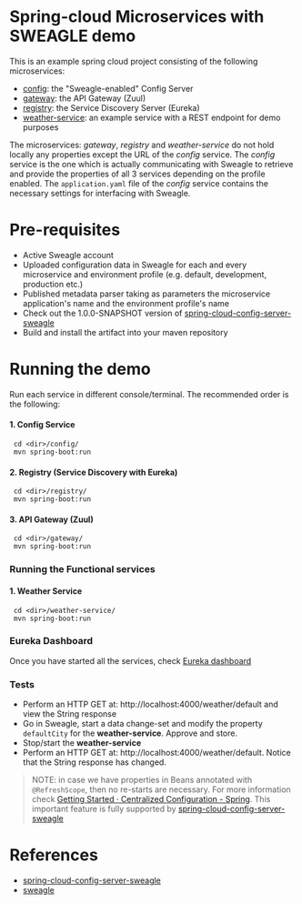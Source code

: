# Spring-cloud Microservices with SWEAGLE demo

This is an example spring cloud project consisting of the following microservices:
- [config](https://github.com/sweagleExpert/microServiceExample/tree/master/config): the "Sweagle-enabled" Config Server
- [gateway](https://github.com/sweagleExpert/microServiceExample/tree/master/gateway): the API Gateway (Zuul)
- [registry](https://github.com/sweagleExpert/microServiceExample/tree/master/registry): the Service Discovery Server (Eureka)
- [weather-service](https://github.com/sweagleExpert/microServiceExample/tree/master/weather-service): an example service with a REST endpoint for 
demo purposes

The microservices: *gateway*, *registry* and *weather-service* do not hold locally any properties except the URL of the *config* service.
The *config* service is the one which is actually communicating with Sweagle to retrieve and provide the properties of all 3 services depending on 
the profile enabled. The `application.yaml` file of the *config* service contains the necessary settings for interfacing with Sweagle.

# Pre-requisites

- Active Sweagle account
- Uploaded configuration data in Sweagle for each and every microservice and environment profile (e.g. default, development, production etc.)
- Published metadata parser taking as parameters the microservice application's name and the environment profile's name
- Check out the 1.0.0-SNAPSHOT version of [spring-cloud-config-server-sweagle](https://github.com/sweagleExpert/envRepository)
- Build and install the artifact into your maven repository


# Running the demo

Run each service in different console/terminal. The recommended order is the following:
#### 1. Config Service
     cd <dir>/config/
     mvn spring-boot:run
     
#### 2. Registry (Service Discovery with Eureka)
     cd <dir>/registry/
     mvn spring-boot:run     

#### 3. API Gateway (Zuul)
     cd <dir>/gateway/
     mvn spring-boot:run    
          
### Running the Functional services ###
#### 1. Weather Service
     cd <dir>/weather-service/
     mvn spring-boot:run
     
### Eureka Dashboard ###
Once you have started all the services, check [Eureka dashboard](http://localhost:8761) 

### Tests ###

- Perform an HTTP GET at: http://localhost:4000/weather/default and view the String response
- Go in Sweagle, start a data change-set and modify the property `defaultCity` for the **weather-service**. Approve and store.
- Stop/start the **weather-service**
- Perform an HTTP GET at: http://localhost:4000/weather/default. Notice that the String response has changed.

> NOTE: in case we have properties in Beans annotated with `@RefreshScope`, then no re-starts are necessary. For more information check 
[Getting Started · Centralized Configuration - Spring](https://spring.io/guides/gs/centralized-configuration/). This important feature is fully 
supported by [spring-cloud-config-server-sweagle](https://github.com/sweagleExpert/envRepository)

# References
- [spring-cloud-config-server-sweagle](https://github.com/sweagleExpert/envRepository)
- [sweagle](https://www.sweagle.com/)
